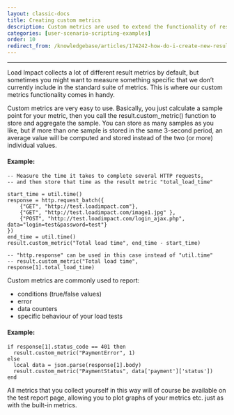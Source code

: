 ```yaml
---
layout: classic-docs
title: Creating custom metrics
description: Custom metrics are used to extend the functionality of results with Load Impact. Custom metrics can be any numeric value and are able to be plotted in the main graph.
categories: [user-scenario-scripting-examples]
order: 10
redirect_from: /knowledgebase/articles/174242-how-do-i-create-new-result-metrics
---
```


***

Load Impact collects a lot of different result metrics by default, but sometimes you might want to measure something specific that we don’t currently include in the standard suite of metrics. This is where our custom metrics functionality comes in handy.

Custom metrics are very easy to use. Basically, you just calculate a sample point for your metric, then you call the result.custom_metric() function to store and aggregate the sample. You can store as many samples as you like, but if more than one sample is stored in the same 3-second period, an average value will be computed and stored instead of the two (or more) individual values.

#### Example:
```
-- Measure the time it takes to complete several HTTP requests,
-- and then store that time as the result metric "total_load_time"

start_time = util.time()
response = http.request_batch({
    {"GET", "http://test.loadimpact.com"},
    {"GET", "http://test.loadimpact.com/image1.jpg" },
    {"POST", "http://test.loadimpact.com/login_ajax.php", data="login=test&password=test"}
})
end_time = util.time()
result.custom_metric("Total load time", end_time - start_time)

-- "http.response" can be used in this case instead of "util.time"
-- result.custom_metric("Total load time", response[1].total_load_time)
```

Custom metrics are commonly used to report:

- conditions (true/false values)
- error
- data counters
- specific behaviour of your load tests

#### Example:
```
if response[1].status_code == 401 then
  result.custom_metric("PaymentError", 1)
else
  local data = json.parse(response[1].body)
  result.custom_metric("PaymentStatus", data['payment']['status'])
end
```
All metrics that you collect yourself in this way will of course be available on the test report page, allowing you to plot graphs of your metrics etc. just as with the built-in metrics.
